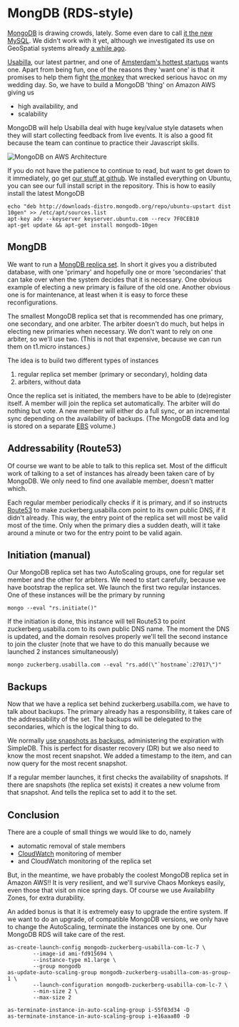 # MongDB (RDS-style)

[MongoDB](http://www.mongodb.org/) is drawing crowds, lately. Some even dare to call [it the new MySQL](http://www.thenetworkadministrator.com/MongoDB_MySQL.htm). We didn't work with it yet, although we investigated its use on GeoSpatial systems already [a while ago](http://www.9apps.net/blog/2010/5/11/where-to-put-my-pois.html).

[Usabilla](http://www.usabilla.com/), our latest partner, and one of  [Amsterdam's hottest startups](http://www.sfgate.com/cgi-bin/article.cgi?f=/g/a/2011/06/22/prweb8583904.DTL) wants one. Apart from being fun, one of the reasons they 'want one' is that it promises to help them fight [the monkey](http://aws.amazon.com/message/65648/) that wrecked serious havoc on my wedding day. So, we have to build a MongoDB 'thing' on Amazon AWS giving us

* high availability, and
* scalability

MongoDB will help Usabilla deal with huge key/value style datasets when they will start collecting feedback from live events. It is also a good fit because the team can continue to practice their Javascript skills.

![MongoDB on AWS Architecture](https://docs.google.com/drawings/pub?id=1xRIj3E15t3Id7nZTHWGQ7ehhqFdYZ9DnRPNXH82DRKk&w=513&h=436)

If you do not have the patience to continue to read, but want to get down to it immediately, go get [our stuff at github](https://github.com/9apps/mongodb). We installed everything on Ubuntu, you can see our full install script in the repository. This is how to easily install the latest MongoDB

    echo "deb http://downloads-distro.mongodb.org/repo/ubuntu-upstart dist 10gen" >> /etc/apt/sources.list    
    apt-key adv --keyserver keyserver.ubuntu.com --recv 7F0CEB10
    apt-get update && apt-get install mongodb-10gen 

## MongDB

We want to run a [MongDB replica set](http://www.mongodb.org/display/DOCS/Replica+Sets). In short it gives you a distributed database, with one 'primary' and hopefully one or more 'secondaries' that can take over when the system decides that it is necessary. One obvious example of electing a new primary is failure of the old one. Another obvious one is for maintenance, at least when it is easy to force these reconfigurations.

The smallest MongoDB replica set that is recommended has one primary, one secondary, and one arbiter. The arbiter doesn't do much, but helps in electing new primaries when necessary. We don't want to rely on one arbiter, so we'll use two. (This is not that expensive, because we can run them on t1.micro instances.)

The idea is to build two different types of instances

1. regular replica set member (primary or secondary), holding data
2. arbiters, without data

Once the replica set is initiated, the members have to be able to (de)register itself. A member will join the replica set automatically. The arbiter will do nothing but vote. A new member will either do a full sync, or an incremental sync depending on the availability of backups. (The MongoDB data and log is stored on a separate [EBS](http://aws.amazon.com/ebs/) volume.)

## Addressability (Route53)

Of course we want to be able to talk to this replica set. Most of the difficult work of talking to a set of instances has already been taken care of by MongoDB. We only need to find one available member, doesn't matter which.

Each regular member periodically checks if it is primary, and if so instructs [Route53](http://aws.amazon.com/route53/) to make zuckerberg.usabilla.com point to its own public DNS, if it didn't already. This way, the entry point of the replica set will most be valid most of the time. Only when the primary dies a sudden death, will it take around a minute or two for the entry point to be valid again.

## Initiation (manual)

Our MongoDB replica set has two AutoScaling groups, one for regular set member and the other for arbiters. We need to start carefully, because we have bootstrap the replica set. We launch the first two regular instances. One of these instances will be the primary by running

	mongo --eval "rs.initiate()"

If the initiation is done, this instance will tell Route53 to point zuckerberg.usabilla.com to its own public DNS name. The moment the DNS is updated, and the domain resolves properly we'll tell the second instance to join the cluster (note that we have to do this manually because we launched 2 instances simultaneously)

	mongo zuckerberg.usabilla.com --eval "rs.add(\"`hostname`:27017\")"

## Backups

Now that we have a replica set behind zuckerberg.usabilla.com, we have to talk about backups. The primary already has a responsibility, it takes care of the addressability of the set. The backups will be delegated to the secondaries, which is the logical thing to do.

We normally [use snapshots as backups](https://github.com/9apps/programming-amazon-ec2), administering the expiration with SimpleDB. This is perfect for disaster recovery (DR) but we also need to know the most recent snapshot. We added a timestamp to the item, and can now query for the most recent snapshot.

If a regular member launches, it first checks the availability of snapshots. If there are snapshots (the replica set exists) it creates a new volume from that snapshot. And tells the replica set to add it to the set.

## Conclusion

There are a couple of small things we would like to do, namely

* automatic removal of stale members
* [CloudWatch](http://aws.amazon.com/cloudwatch/) monitoring of member
* and CloudWatch monitoring of the replica set

But, in the meantime, we have probably the coolest MongoDB replica set in Amazon AWS!! It is very resilient, and we'll survive Chaos Monkeys easily, even those that visit on nice spring days. Of course we use Availability Zones, for extra durability.

An added bonus is that it is extremely easy to upgrade the entire system. If we want to do an upgrade, of compatible MongoDB versions, we only have to change the AutoScaling, terminate the instances one by one. Our MongoDB RDS will take care of the rest.

	as-create-launch-config mongodb-zuckerberg-usabilla-com-lc-7 \
	        --image-id ami-fd915694 \
	        --instance-type m1.large \
	        --group mongodb
	as-update-auto-scaling-group mongodb-zuckerberg-usabilla-com-as-group-1 \
	    	--launch-configuration mongodb-zuckerberg-usabilla-com-lc-7 \
	        --min-size 2 \
	        --max-size 2

	as-terminate-instance-in-auto-scaling-group i-55f03d34 -D
	as-terminate-instance-in-auto-scaling-group i-e16aaa80 -D